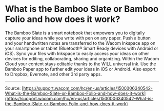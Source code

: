 # What is the Bamboo Slate or Bamboo Folio and how does it work?

The Bamboo Slate is a smart notebook that empowers you to digitally capture your ideas while you write with pen on any paper. Push a button and your handwritten notes are transferred to the Wacom Inkspace app on your smartphone or tablet (Bluetooth® Smart Ready devices with Android or iOS). Sync your files with Inkspace to easily access your ideas on other devices for editing, collaborating, sharing and organizing. Within the Wacom Cloud your content stays editable thanks to the WILL universal ink. Use the Bamboo Paper app to further edit your ideas in iOS or Android. Also export to Dropbox, Evernote, and other 3rd party apps.

---
Source: [https://support.wacom.com/hc/en-us/articles/1500006340542-What-is-the-Bamboo-Slate-or-Bamboo-Folio-and-how-does-it-work](https://support.wacom.com/hc/en-us/articles/1500006340542-What-is-the-Bamboo-Slate-or-Bamboo-Folio-and-how-does-it-work)
